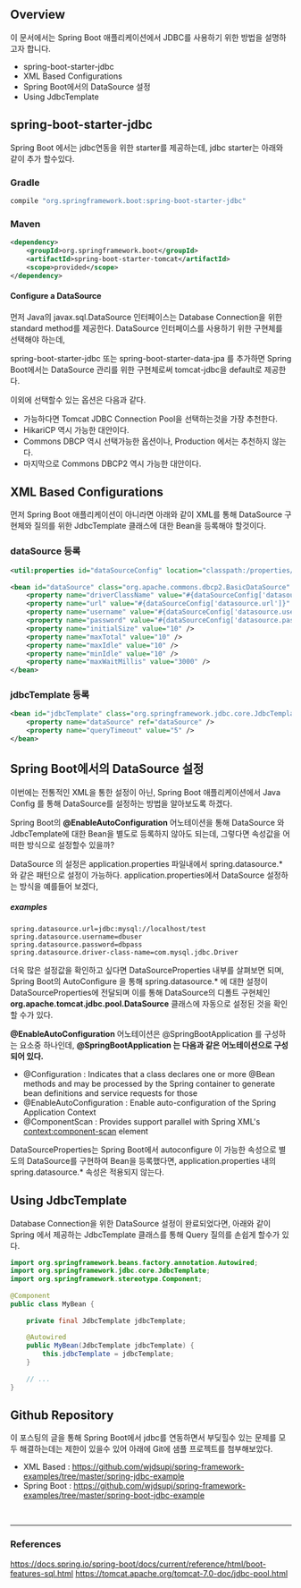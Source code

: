 ## Overview

이 문서에서는 Spring Boot 애플리케이션에서 JDBC를 사용하기 위한 방법을 설명하고자 합니다.

- spring-boot-starter-jdbc
- XML Based Configurations
- Spring Boot에서의 DataSource 설정
- Using JdbcTemplate


## spring-boot-starter-jdbc

Spring Boot 에서는 jdbc연동을 위한 starter를 제공하는데, jdbc starter는 아래와 같이 추가 할수있다.

### Gradle
``` groovy
compile "org.springframework.boot:spring-boot-starter-jdbc"
```

### Maven
``` xml
<dependency>
    <groupId>org.springframework.boot</groupId>
    <artifactId>spring-boot-starter-tomcat</artifactId>
    <scope>provided</scope>
</dependency>
```

#### Configure a DataSource

먼저 Java의 javax.sql.DataSource 인터페이스는 Database Connection을 위한 standard method를 제공한다. DataSource 인터페이스를 사용하기 위한 구현체를 선택해야 하는데,

spring-boot-starter-jdbc 또는 spring-boot-starter-data-jpa 를 추가하면 Spring Boot에서는 DataSource 관리를 위한 구현체로써 tomcat-jdbc을 default로 제공한다.

이외에 선택할수 있는 옵션은 다음과 같다.

- 가능하다면 Tomcat JDBC Connection Pool을 선택하는것을 가장 추천한다.
- HikariCP 역시 가능한 대안이다.
- Commons DBCP 역시 선택가능한 옵션이나, Production 에서는 추천하지 않는다.
- 마지막으로 Commons DBCP2 역시 가능한 대안이다.


## XML Based Configurations

먼저 Spring Boot 애플리케이션이 아니라면 아래와 같이 XML를 통해 DataSource 구현체와 질의를 위한 JdbcTemplate 클래스에 대한 Bean을 등록해야 할것이다.

### dataSource 등록
``` xml
<util:properties id="dataSourceConfig" location="classpath:/properties/datasource.properties" />
 
<bean id="dataSource" class="org.apache.commons.dbcp2.BasicDataSource" destroy-method="close">
    <property name="driverClassName" value="#{dataSourceConfig['datasource.jdbcUrl']}" />
    <property name="url" value="#{dataSourceConfig['datasource.url']}" />
    <property name="username" value="#{dataSourceConfig['datasource.username']}" />
    <property name="password" value="#{dataSourceConfig['datasource.password']}" />
    <property name="initialSize" value="10" />
    <property name="maxTotal" value="10" />
    <property name="maxIdle" value="10" />
    <property name="minIdle" value="10" />
    <property name="maxWaitMillis" value="3000" />
</bean>
```

### jdbcTemplate 등록

``` xml
<bean id="jdbcTemplate" class="org.springframework.jdbc.core.JdbcTemplate">
    <property name="dataSource" ref="dataSource" />
    <property name="queryTimeout" value="5" />
</bean>
```

## Spring Boot에서의 DataSource 설정

이번에는 전통적인 XML을 통한 설정이 아닌, Spring Boot 애플리케이션에서 Java Config 를 통해 DataSource를 설정하는 방법을 알아보도록 하겠다.

Spring Boot의 **@EnableAutoConfiguration** 어노테이션을 통해 DataSource 와 JdbcTemplate에 대한 Bean을 별도로 등록하지 않아도 되는데, 그렇다면 속성값을 어떠한 방식으로 설정할수 있을까?

DataSource 의 설정은 application.properties 파일내에서 spring.datasource.* 와 같은 패턴으로 설정이 가능하다. application.properties에서 DataSource 설정하는 방식을 예를들어 보겠다,

##### examples
```
spring.datasource.url=jdbc:mysql://localhost/test
spring.datasource.username=dbuser
spring.datasource.password=dbpass
spring.datasource.driver-class-name=com.mysql.jdbc.Driver
```

더욱 많은 설정값을 확인하고 싶다면 DataSourceProperties 내부를 살펴보면 되며, Spring Boot의 AutoConfigure 을 통해 spring.datasource.* 에 대한 설정이 DataSourceProperties에 전달되며 이를 통해 DataSource의 디폴트 구현체인 **org.apache.tomcat.jdbc.pool.DataSource** 클래스에 자동으로 설정된 것을 확인할 수가 있다.

**@EnableAutoConfiguration** 어노테이션은 @SpringBootApplication 를 구성하는 요소중 하나인데, **@SpringBootApplication 는 다음과 같은 어노테이션으로 구성되어 있다.**

- @Configuration : Indicates that a class declares one or more @Bean methods and may be processed by the Spring container to generate bean definitions and service requests for those
- @EnableAutoConfiguration : Enable auto-configuration of the Spring Application Context
- @ComponentScan : Provides support parallel with Spring XML's <context:component-scan> element

DataSourceProperties는 Spring Boot에서 autoconfigure 이 가능한 속성으로 별도의 DataSource를 구현하여 Bean을 등록했다면, application.properties 내의 spring.datasource.* 속성은 적용되지 않는다.


## Using JdbcTemplate

Database Connection을 위한 DataSource 설정이 완료되었다면, 아래와 같이 Spring 에서 제공하는 JdbcTemplate 클래스를 통해 Query 질의를 손쉽게 할수가 있다.

``` java
import org.springframework.beans.factory.annotation.Autowired;
import org.springframework.jdbc.core.JdbcTemplate;
import org.springframework.stereotype.Component;
 
@Component
public class MyBean {
 
    private final JdbcTemplate jdbcTemplate;
 
    @Autowired
    public MyBean(JdbcTemplate jdbcTemplate) {
        this.jdbcTemplate = jdbcTemplate;
    }
 
    // ...
}
```


## Github Repository

이 포스팅의 글을 통해 Spring Boot에서 jdbc를 연동하면서 부딪힐수 있는 문제를 모두 해결하는데는 제한이 있을수 있어 아래에 Git에 샘플 프로젝트를 첨부해보았다.

- XML Based : https://github.com/wjdsupj/spring-framework-examples/tree/master/spring-jdbc-example
- Spring Boot : https://github.com/wjdsupj/spring-framework-examples/tree/master/spring-boot-jdbc-example

<br>

----

### References

https://docs.spring.io/spring-boot/docs/current/reference/html/boot-features-sql.html
https://tomcat.apache.org/tomcat-7.0-doc/jdbc-pool.html
